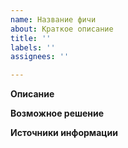 ```yaml
---
name: Название фичи
about: Краткое описание
title: ''
labels: ''
assignees: ''

---
```


**Описание**

**Возможное решение**

**Источники информации**
